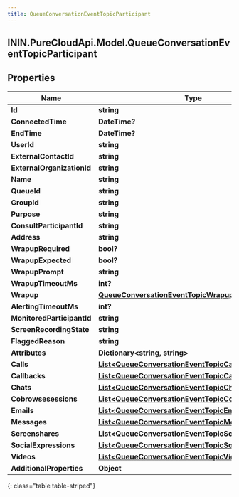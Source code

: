 ```yaml
---
title: QueueConversationEventTopicParticipant
---
```

## ININ.PureCloudApi.Model.QueueConversationEventTopicParticipant

## Properties

|Name | Type | Description | Notes|
|------------ | ------------- | ------------- | -------------|
| **Id** | **string** |  | [optional] |
| **ConnectedTime** | **DateTime?** |  | [optional] |
| **EndTime** | **DateTime?** |  | [optional] |
| **UserId** | **string** |  | [optional] |
| **ExternalContactId** | **string** |  | [optional] |
| **ExternalOrganizationId** | **string** |  | [optional] |
| **Name** | **string** |  | [optional] |
| **QueueId** | **string** |  | [optional] |
| **GroupId** | **string** |  | [optional] |
| **Purpose** | **string** |  | [optional] |
| **ConsultParticipantId** | **string** |  | [optional] |
| **Address** | **string** |  | [optional] |
| **WrapupRequired** | **bool?** |  | [optional] |
| **WrapupExpected** | **bool?** |  | [optional] |
| **WrapupPrompt** | **string** |  | [optional] |
| **WrapupTimeoutMs** | **int?** |  | [optional] |
| **Wrapup** | [**QueueConversationEventTopicWrapup**](QueueConversationEventTopicWrapup.html) |  | [optional] |
| **AlertingTimeoutMs** | **int?** |  | [optional] |
| **MonitoredParticipantId** | **string** |  | [optional] |
| **ScreenRecordingState** | **string** |  | [optional] |
| **FlaggedReason** | **string** |  | [optional] |
| **Attributes** | **Dictionary&lt;string, string&gt;** |  | [optional] |
| **Calls** | [**List&lt;QueueConversationEventTopicCall&gt;**](QueueConversationEventTopicCall.html) |  | [optional] |
| **Callbacks** | [**List&lt;QueueConversationEventTopicCallback&gt;**](QueueConversationEventTopicCallback.html) |  | [optional] |
| **Chats** | [**List&lt;QueueConversationEventTopicChat&gt;**](QueueConversationEventTopicChat.html) |  | [optional] |
| **Cobrowsesessions** | [**List&lt;QueueConversationEventTopicCobrowse&gt;**](QueueConversationEventTopicCobrowse.html) |  | [optional] |
| **Emails** | [**List&lt;QueueConversationEventTopicEmail&gt;**](QueueConversationEventTopicEmail.html) |  | [optional] |
| **Messages** | [**List&lt;QueueConversationEventTopicMessage&gt;**](QueueConversationEventTopicMessage.html) |  | [optional] |
| **Screenshares** | [**List&lt;QueueConversationEventTopicScreenshare&gt;**](QueueConversationEventTopicScreenshare.html) |  | [optional] |
| **SocialExpressions** | [**List&lt;QueueConversationEventTopicSocialExpression&gt;**](QueueConversationEventTopicSocialExpression.html) |  | [optional] |
| **Videos** | [**List&lt;QueueConversationEventTopicVideo&gt;**](QueueConversationEventTopicVideo.html) |  | [optional] |
| **AdditionalProperties** | **Object** |  | [optional] |
{: class="table table-striped"}


